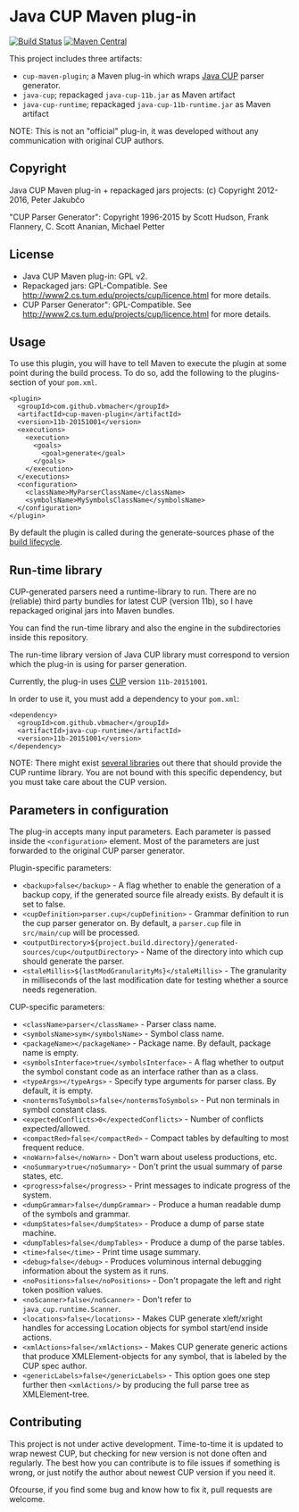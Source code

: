 # Java CUP Maven plug-in

[![Build Status](https://travis-ci.org/vbmacher/cup-maven-plugin.png)](https://travis-ci.org/vbmacher/cup-maven-plugin)
[![Maven Central](https://maven-badges.herokuapp.com/maven-central/com.github.vbmacher/cup-maven-plugin/badge.svg?style=plastic)](https://maven-badges.herokuapp.com/maven-central/com.github.vbmacher/cup-maven-plugin)

This project includes three artifacts:

- `cup-maven-plugin`; a Maven plug-in which wraps [Java CUP](http://www2.cs.tum.edu/projects/cup/) parser
generator.
- `java-cup`; repackaged `java-cup-11b.jar` as Maven artifact
- `java-cup-runtime`; repackaged `java-cup-11b-runtime.jar` as Maven artifact

NOTE: This is not an "official" plug-in, it was developed without any communication with original
      CUP authors.

## Copyright

Java CUP Maven plug-in + repackaged jars projects: (c) Copyright 2012-2016, Peter Jakubčo

"CUP Parser Generator": Copyright 1996-2015 by Scott Hudson, Frank Flannery, C. Scott Ananian, Michael Petter

## License

- Java CUP Maven plug-in: GPL v2.
- Repackaged jars: GPL-Compatible. See http://www2.cs.tum.edu/projects/cup/licence.html for more details.
- CUP Parser Generator": GPL-Compatible. See http://www2.cs.tum.edu/projects/cup/licence.html for more details.

## Usage

To use this plugin, you will have to tell Maven to execute the plugin at some point during the build process. 
To do so, add the following to the plugins-section of your `pom.xml`.

```
<plugin>
  <groupId>com.github.vbmacher</groupId>
  <artifactId>cup-maven-plugin</artifactId>
  <version>11b-20151001</version>
  <executions>
    <execution>
      <goals>
        <goal>generate</goal>
      </goals>
    </execution>
  </executions>
  <configuration>
    <className>MyParserClassName</className>
    <symbolsName>MySymbolsClassName</symbolsName>
  </configuration>
</plugin>
```

By default the plugin is called during the generate-sources phase of the
[build lifecycle](http://maven.apache.org/guides/introduction/introduction-to-the-lifecycle.html).

## Run-time library

CUP-generated parsers need a runtime-library to run. There are no (reliable) third party bundles
for latest CUP (version 11b), so I have repackaged original jars into Maven bundles.  

You can find the run-time library and also the engine in the subdirectories inside this repository.

The run-time library version of Java CUP library must correspond to version which the plug-in is
using for parser generation.

Currently, the plug-in uses [CUP](http://www2.cs.tum.edu/projects/cup/) version `11b-20151001`. 

In order to use it, you must add a dependency to your `pom.xml`:

```
<dependency>
  <groupId>com.github.vbmacher</groupId>
  <artifactId>java-cup-runtime</artifactId>
  <version>11b-20151001</version>
</dependency>
```

NOTE: There might exist [several libraries](https://maven-repository.com/search?q=cup) out there
      that should provide the CUP runtime library. You are not bound with this specific
      dependency, but you must take care about the CUP version.

## Parameters in configuration

The plug-in accepts many input parameters. Each parameter is passed inside the `<configuration>` element.
Most of the parameters are just forwarded to the original CUP parser generator.

Plugin-specific parameters:

* `<backup>false</backup>` - A flag whether to enable the generation of a backup copy, if the generated source file already exists. By default it is set
  to false.
* `<cupDefinition>parser.cup</cupDefinition>` - Grammar definition to run the cup parser generator on. By default, a `parser.cup` file in
  `src/main/cup` will be processed.
* `<outputDirectory>${project.build.directory}/generated-sources/cup</outputDirectory>` - Name of the directory into which cup should generate
   the parser.
* `<staleMillis>${lastModGranularityMs}</staleMillis>` - The granularity in milliseconds of the last modification date for testing
  whether a source needs regeneration.

CUP-specific parameters:

* `<className>parser</className>` - Parser class name.
* `<symbolsName>sym</symbolsName>` - Symbol class name.
* `<packageName></packageName>` - Package name. By default, package name is empty.
* `<symbolsInterface>true</symbolsInterface>` - A flag whether to output the symbol constant code as an interface rather
                                                than as a class.
* `<typeArgs></typeArgs>` - Specify type arguments for parser class. By default, it is empty.
* `<nontermsToSymbols>false</nontermsToSymbols>` - Put non terminals in symbol constant class.
* `<expectedConflicts>0</expectedConflicts>` - Number of conflicts expected/allowed.
* `<compactRed>false</compactRed>` - Compact tables by defaulting to most frequent reduce.
* `<noWarn>false</noWarn>` - Don't warn about useless productions, etc.
* `<noSummary>true</noSummary>` - Don't print the usual summary of parse states, etc.
* `<progress>false</progress>` - Print messages to indicate progress of the system.
* `<dumpGrammar>false</dumpGrammar>` - Produce a human readable dump of the symbols and grammar.
* `<dumpStates>false</dumpStates>` - Produce a dump of parse state machine.
* `<dumpTables>false</dumpTables>` - Produce a dump of the parse tables.
* `<time>false</time>` - Print time usage summary.
* `<debug>false</debug>` - Produces voluminous internal debugging information about the system as it runs.
* `<noPositions>false</noPositions>` - Don't propagate the left and right token position values.
* `<noScanner>false</noScanner>` - Don't refer to `java_cup.runtime.Scanner`.
* `<locations>false</locations>` - Makes CUP generate xleft/xright handles for accessing Location objects for symbol start/end inside actions.
* `<xmlActions>false</xmlActions>` - Makes CUP generate generic actions that produce XMLElement-objects for any symbol, that is labeled by the CUP spec author.
* `<genericLabels>false</genericLabels>` - This option goes one step further then `<xmlActions/>` by producing the full parse
                                           tree as XMLElement-tree.

## Contributing

This project is not under active development. Time-to-time it is updated to wrap newest CUP, but checking for new version is not done often and regularly.
The best how you can contribute is to file issues if something is wrong, or just notify the author about newest CUP version if you need it.

Ofcourse, if you find some bug and know how to fix it, pull requests are welcome.
